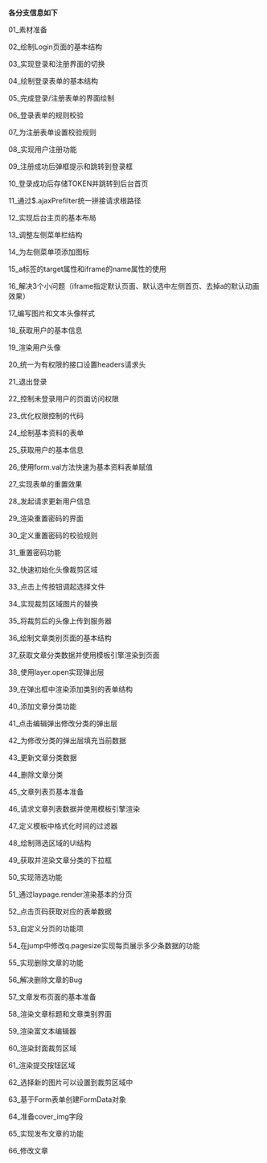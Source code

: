 **各分支信息如下**

01_素材准备

02_绘制Login页面的基本结构

03_实现登录和注册界面的切换

04_绘制登录表单的基本结构

05_完成登录/注册表单的界面绘制

06_登录表单的规则校验

07_为注册表单设置校验规则

08_实现用户注册功能

09_注册成功后弹框提示和跳转到登录框     

10_登录成功后存储TOKEN并跳转到后台首页  

11_通过$.ajaxPrefilter统一拼接请求根路径

12_实现后台主页的基本布局

13_调整左侧菜单栏结构

14_为左侧菜单项添加图标

15_a标签的target属性和iframe的name属性的使用

16_解决3个小问题（iframe指定默认页面、默认选中左侧首页、去掉a的默认动画效果）

17_编写图片和文本头像样式

18_获取用户的基本信息

19_渲染用户头像

20_统一为有权限的接口设置headers请求头

21_退出登录

22_控制未登录用户的页面访问权限

23_优化权限控制的代码

24_绘制基本资料的表单

25_获取用户的基本信息

26_使用form.val方法快速为基本资料表单赋值

27_实现表单的重置效果

28_发起请求更新用户信息

29_渲染重置密码的界面

30_定义重置密码的校验规则

31_重置密码功能

32_快速初始化头像裁剪区域

33_点击上传按钮调起选择文件

34_实现裁剪区域图片的替换

35_将裁剪后的头像上传到服务器

36_绘制文章类别页面的基本结构

37_获取文章分类数据并使用模板引擎渲染到页面

38_使用layer.open实现弹出层

39_在弹出框中渲染添加类别的表单结构

40_添加文章分类功能

41_点击编辑弹出修改分类的弹出层

42_为修改分类的弹出层填充当前数据

43_更新文章分类数据

44_删除文章分类

45_文章列表页基本准备

46_请求文章列表数据并使用模板引擎渲染

47_定义模板中格式化时间的过滤器

48_绘制筛选区域的UI结构

49_获取并渲染文章分类的下拉框

50_实现筛选功能

51_通过laypage.render渲染基本的分页

52_点击页码获取对应的表单数据

53_自定义分页的功能项

54_在jump中修改q.pagesize实现每页展示多少条数据的功能

55_实现删除文章的功能

56_解决删除文章的Bug

57_文章发布页面的基本准备

58_渲染文章标题和文章类别界面

59_渲染富文本编辑器

60_渲染封面裁剪区域

61_渲染提交按钮区域

62_选择新的图片可以设置到裁剪区域中

63_基于Form表单创建FormData对象

64_准备cover_img字段

65_实现发布文章的功能

66_修改文章